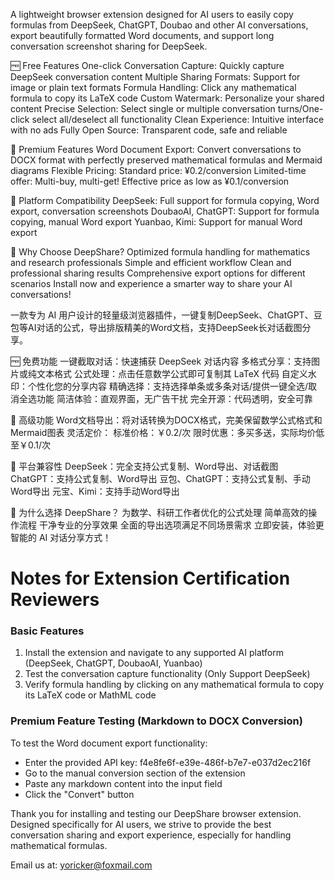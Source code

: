 A lightweight browser extension designed for AI users to easily copy formulas from DeepSeek, ChatGPT, Doubao and other AI conversations, export beautifully formatted Word documents, and support long conversation screenshot sharing for DeepSeek.

🆓 Free Features
One-click Conversation Capture: Quickly capture DeepSeek conversation content
Multiple Sharing Formats: Support for image or plain text formats
Formula Handling: Click any mathematical formula to copy its LaTeX code
Custom Watermark: Personalize your shared content
Precise Selection: Select single or multiple conversation turns/One-click select all/deselect all functionality
Clean Experience: Intuitive interface with no ads
Fully Open Source: Transparent code, safe and reliable

💎 Premium Features
Word Document Export: Convert conversations to DOCX format with perfectly preserved mathematical formulas and Mermaid diagrams
Flexible Pricing:
Standard price: ¥0.2/conversion
Limited-time offer: Multi-buy, multi-get! Effective price as low as ¥0.1/conversion

📱 Platform Compatibility
DeepSeek: Full support for formula copying, Word export, conversation screenshots
DoubaoAI, ChatGPT: Support for formula copying, manual Word export
Yuanbao, Kimi: Support for manual Word export

🚀 Why Choose DeepShare?
Optimized formula handling for mathematics and research professionals
Simple and efficient workflow
Clean and professional sharing results
Comprehensive export options for different scenarios
Install now and experience a smarter way to share your AI conversations!


一款专为 AI 用户设计的轻量级浏览器插件，一键复制DeepSeek、ChatGPT、豆包等AI对话的公式，导出排版精美的Word文档，支持DeepSeek长对话截图分享。

🆓 免费功能
一键截取对话：快速捕获 DeepSeek 对话内容
多格式分享：支持图片或纯文本格式
公式处理：点击任意数学公式即可复制其 LaTeX 代码
自定义水印：个性化您的分享内容
精确选择：支持选择单条或多条对话/提供一键全选/取消全选功能
简洁体验：直观界面，无广告干扰
完全开源：代码透明，安全可靠

💎 高级功能
Word文档导出：将对话转换为DOCX格式，完美保留数学公式格式和Mermaid图表
灵活定价：
标准价格：￥0.2/次
限时优惠：多买多送，实际均价低至￥0.1/次

📱 平台兼容性
DeepSeek：完全支持公式复制、Word导出、对话截图
ChatGPT：支持公式复制、Word导出
豆包、ChatGPT：支持公式复制、手动Word导出
元宝、Kimi：支持手动Word导出

🚀 为什么选择 DeepShare？
为数学、科研工作者优化的公式处理
简单高效的操作流程
干净专业的分享效果
全面的导出选项满足不同场景需求
立即安装，体验更智能的 AI 对话分享方式！



# Notes for Extension Certification Reviewers

### Basic Features

1. Install the extension and navigate to any supported AI platform (DeepSeek, ChatGPT, DoubaoAI, Yuanbao)
2. Test the conversation capture functionality (Only Support DeepSeek)
3. Verify formula handling by clicking on any mathematical formula to copy its LaTeX code or MathML code

### Premium Feature Testing (Markdown to DOCX Conversion)

To test the Word document export functionality:
   - Enter the provided API key: f4e8fe6f-e39e-486f-b7e7-e037d2ec216f
   - Go to the manual conversion section of the extension
   - Paste any markdown content into the input field
   - Click the "Convert" button

Thank you for installing and testing our DeepShare browser extension. Designed specifically for AI users, we strive to provide the best conversation sharing and export experience, especially for handling mathematical formulas.

Email us at: yoricker@foxmail.com